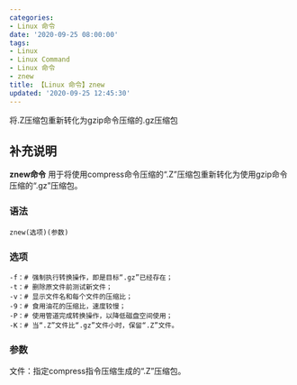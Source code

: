 ```yaml
---
categories:
- Linux 命令
date: '2020-09-25 08:00:00'
tags:
- Linux
- Linux Command
- Linux 命令
- znew
title: 【Linux 命令】znew
updated: '2020-09-25 12:45:30'
---
```


将.Z压缩包重新转化为gzip命令压缩的.gz压缩包

## 补充说明

**znew命令** 用于将使用compress命令压缩的“.Z”压缩包重新转化为使用gzip命令压缩的“.gz”压缩包。

###  语法

```shell
znew(选项)(参数)
```

###  选项

```shell
-f：# 强制执行转换操作，即是目标“.gz”已经存在；
-t：# 删除原文件前测试新文件；
-v：# 显示文件名和每个文件的压缩比；
-9：# 食用油花的压缩比，速度较慢；
-P：# 使用管道完成转换操作，以降低磁盘空间使用；
-K：# 当“.Z”文件比“.gz”文件小时，保留“.Z”文件。
```

###  参数

文件：指定compress指令压缩生成的“.Z”压缩包。


<!-- Linux命令行搜索引擎：https://jaywcjlove.github.io/linux-command/ -->